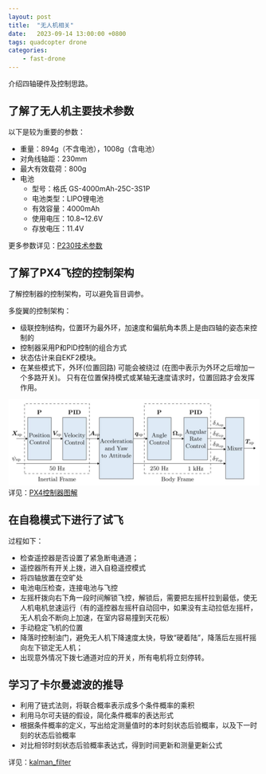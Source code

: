```yaml
---
layout: post
title:  "无人机相关"
date:   2023-09-14 13:00:00 +0800
tags: quadcopter drone
categories:
    - fast-drone
---
```


介绍四轴硬件及控制思路。

## 了解了无人机主要技术参数

以下是较为重要的参数：

- 重量：894g（不含电池），1008g（含电池）
- 对角线轴距：230mm
- 最大有效载荷：800g
- 电池
    - 型号：格氏 GS-4000mAh-25C-3S1P
    - 电池类型：LIPO锂电池
    - 有效容量：4000mAh
    - 使用电压：10.8~12.6V
    - 存放电压：11.4V

更多参数详见：[P230技术参数](https://docs.amovlab.com/prometheuswiki/#/src/P230%E4%BD%BF%E7%94%A8%E6%89%8B%E5%86%8C/%E6%8A%80%E6%9C%AF%E5%8F%82%E6%95%B0)

## 了解了PX4飞控的控制架构

了解控制器的控制架构，可以避免盲目调参。

多旋翼的控制架构：
- 级联控制结构，位置环为最外环，加速度和偏航角本质上是由四轴的姿态来控制的
- 控制器采用P和PID控制的组合方式
- 状态估计来自EKF2模块。
- 在某些模式下，外环(位置回路) 可能会被绕过 (在图中表示为外环之后增加一个多路开关)。 只有在位置保持模式或某轴无速度请求时，位置回路才会发挥作用。


![control loop](/assets/2023-09-14-无人机/image.png)
详见：[PX4控制器图解](https://docs.px4.io/main/zh/flight_stack/controller_diagrams.html)

## 在自稳模式下进行了试飞
过程如下：
- 检查遥控器是否设置了紧急断电通道；
- 遥控器所有开关上拨，进入自稳遥控模式
- 将四轴放置在空旷处
- 电池电压检查，连接电池与飞控
- 左摇杆拨向右下角一段时间解锁飞控，解锁后，需要把左摇杆拉到最低，使无人机电机怠速运行（有的遥控器左摇杆自动回中，如果没有主动拉低左摇杆，无人机会不断向上加速，在室内容易撞到天花板）
- 手动稳定飞机的位置
- 降落时控制油门，避免无人机下降速度太快，导致“硬着陆”，降落后左摇杆摇向左下锁定无人机；
- 出现意外情况下拨七通道对应的开关，所有电机将立刻停转。

## 学习了卡尔曼滤波的推导

- 利用了链式法则，将联合概率表示成多个条件概率的乘积
- 利用马尔可夫链的假设，简化条件概率的表达形式
- 根据条件概率的定义，写出给定测量值时的本时刻状态后验概率，以及下一时刻的状态后验概率
- 对比相邻时刻状态后验概率表达式，得到时间更新和测量更新公式

详见：[kalman_filter](https://lall.stanford.edu/engr207b/lectures/kalman_filter_2011_02_22_01.pdf)